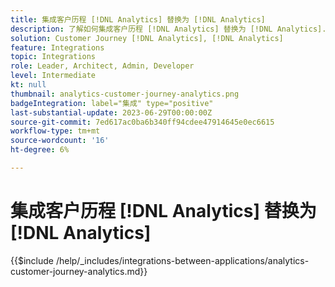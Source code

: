 ```yaml
---
title: 集成客户历程 [!DNL Analytics] 替换为 [!DNL Analytics]
description: 了解如何集成客户历程 [!DNL Analytics] 替换为 [!DNL Analytics].
solution: Customer Journey [!DNL Analytics], [!DNL Analytics]
feature: Integrations
topic: Integrations
role: Leader, Architect, Admin, Developer
level: Intermediate
kt: null
thumbnail: analytics-customer-journey-analytics.png
badgeIntegration: label="集成" type="positive"
last-substantial-update: 2023-06-29T00:00:00Z
source-git-commit: 7ed617ac0ba6b340ff94cdee47914645e0ec6615
workflow-type: tm+mt
source-wordcount: '16'
ht-degree: 6%

---
```



# 集成客户历程 [!DNL Analytics] 替换为 [!DNL Analytics]

{{$include /help/_includes/integrations-between-applications/analytics-customer-journey-analytics.md}}
